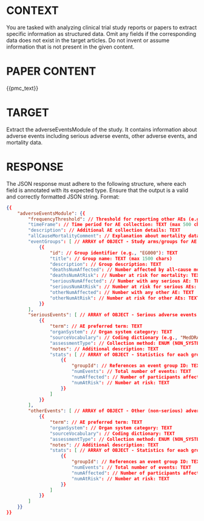 # CONTEXT #
You are tasked with analyzing clinical trial study reports or papers to extract specific information as structured data. Omit any fields if the corresponding data does not exist in the target articles. Do not invent or assume information that is not present in the given content.
# PAPER CONTENT #
{{pmc_text}}

# TARGET #
Extract the adverseEventsModule of the study. It contains information about adverse events including serious adverse events, other adverse events, and mortality data.
# RESPONSE #
The JSON response must adhere to the following structure, where each field is annotated with its expected type.
Ensure that the output is a valid and correctly formatted JSON string.
Format:
```json
{{
    "adverseEventsModule": {{
        "frequencyThreshold": // Threshold for reporting other AEs (e.g., "5%"): TEXT
        "timeFrame": // Time period for AE collection: TEXT (max 500 chars)
        "description": // Additional AE collection details: TEXT
        "allCauseMortalityComment": // Explanation about mortality data: TEXT
        "eventGroups": [ // ARRAY of OBJECT - Study arms/groups for AE reporting
            {{
                "id": // Group identifier (e.g., "EG000"): TEXT
                "title": // Group name: TEXT (max 1500 chars)
                "description": // Group description: TEXT
                "deathsNumAffected": // Number affected by all-cause mortality: TEXT
                "deathsNumAtRisk": // Number at risk for mortality: TEXT
                "seriousNumAffected": // Number with any serious AE: TEXT
                "seriousNumAtRisk": // Number at risk for serious AEs: TEXT
                "otherNumAffected": // Number with any other AE: TEXT
                "otherNumAtRisk": // Number at risk for other AEs: TEXT
            }}
        ],
        "seriousEvents": [ // ARRAY of OBJECT - Serious adverse events by organ system
            {{
                "term": // AE preferred term: TEXT
                "organSystem": // Organ system category: TEXT
                "sourceVocabulary": // Coding dictionary (e.g., "MedDRA 23.0"): TEXT
                "assessmentType": // Collection method: ENUM (NON_SYSTEMATIC_ASSESSMENT, SYSTEMATIC_ASSESSMENT)
                "notes": // Additional description: TEXT
                "stats": [ // ARRAY of OBJECT - Statistics for each group
                    {{
                        "groupId": // References an event group ID: TEXT
                        "numEvents": // Total number of events: TEXT
                        "numAffected": // Number of participants affected: TEXT
                        "numAtRisk": // Number at risk: TEXT
                    }}
                ]
            }}
        ],
        "otherEvents": [ // ARRAY of OBJECT - Other (non-serious) adverse events
            {{
                "term": // AE preferred term: TEXT
                "organSystem": // Organ system category: TEXT
                "sourceVocabulary": // Coding dictionary: TEXT
                "assessmentType": // Collection method: ENUM (NON_SYSTEMATIC_ASSESSMENT, SYSTEMATIC_ASSESSMENT)
                "notes": // Additional description: TEXT
                "stats": [ // ARRAY of OBJECT - Statistics for each group
                    {{
                        "groupId": // References an event group ID: TEXT
                        "numEvents": // Total number of events: TEXT
                        "numAffected": // Number of participants affected: TEXT
                        "numAtRisk": // Number at risk: TEXT
                    }}
                ]
            }}
        ]
    }}
}}
```